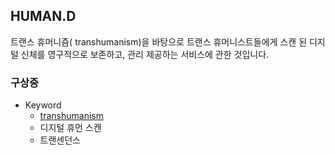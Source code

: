 ## HUMAN.D

트랜스 휴머니즘( transhumanism)을 바탕으로 트랜스 휴머니스트들에게 스캔 된 디지털 신체를 영구적으로 보존하고, 관리 제공하는 서비스에 관한 것입니다.

### 구상중

  - Keyword
    - [transhumanism](https://ko.wikipedia.org/wiki/%ED%8A%B8%EB%9E%9C%EC%8A%A4%ED%9C%B4%EB%A8%B8%EB%8B%88%EC%A6%98)
    - 디지털 휴먼 스캔
    - 트랜센던스
